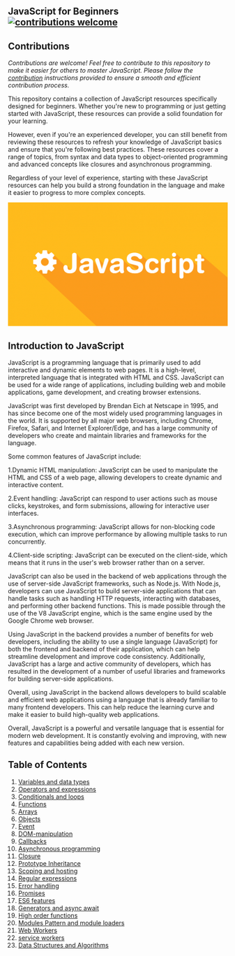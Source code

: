 
## JavaScript  for Beginners  [![contributions welcome](https://img.shields.io/badge/contributions-welcome-brightgreen.svg?style=flat)](https://github.com/docdis/javascript-best-practice/issues)


## Contributions
*Contributions are welcome! Feel free to contribute to this repository to make it easier for others to master JavaScript. Please follow the [contribution](https://github.com/Clifftech123/JavaScript-for-beginners/blob/main/CONTRIBUTING.md) instructions provided to ensure a smooth and efficient contribution process.*


This repository contains a collection of JavaScript resources specifically designed for beginners. Whether you're new to programming or just getting started with JavaScript, these resources can provide a solid foundation for your learning.

However, even if you're an experienced developer, you can still benefit from reviewing these resources to refresh your knowledge of JavaScript basics and ensure that you're following best practices. These resources cover a range of topics, from syntax and data types to object-oriented programming and advanced concepts like closures and asynchronous programming.

Regardless of your level of experience, starting with these JavaScript resources can help you build a strong foundation in the language and make it easier to progress to more complex concepts.



![javascript](images/javascript.png)
## Introduction to JavaScript
JavaScript is a programming language that is primarily used to add interactive and dynamic elements to web pages. It is a high-level, interpreted language that is integrated with HTML and CSS. JavaScript can be used for a wide range of applications, including building web and mobile applications, game development, and creating browser extensions.

JavaScript was first developed by Brendan Eich at Netscape in 1995, and has since become one of the most widely used programming languages in the world. It is supported by all major web browsers, including Chrome, Firefox, Safari, and Internet Explorer/Edge, and has a large community of developers who create and maintain libraries and frameworks for the language.

Some common features of JavaScript include:  

1.Dynamic HTML manipulation: JavaScript can be used to manipulate the HTML and CSS of a web page, allowing developers to create dynamic and interactive content.

2.Event handling: JavaScript can respond to user actions such as mouse clicks, keystrokes, and form submissions, allowing for interactive user interfaces.

3.Asynchronous programming: JavaScript allows for non-blocking code execution, which can improve performance by allowing multiple tasks to run concurrently.

4.Client-side scripting: JavaScript can be executed on the client-side, which means that it runs in the user's web browser rather than on a server.


JavaScript can also be used in the backend of web applications through the use of server-side JavaScript frameworks, such as Node.js. With Node.js, developers can use JavaScript to build server-side applications that can handle tasks such as handling HTTP requests, interacting with databases, and performing other backend functions. This is made possible through the use of the V8 JavaScript engine, which is the same engine used by the Google Chrome web browser.

Using JavaScript in the backend provides a number of benefits for web developers, including the ability to use a single language (JavaScript) for both the frontend and backend of their application, which can help streamline development and improve code consistency. Additionally, JavaScript has a large and active community of developers, which has resulted in the development of a number of useful libraries and frameworks for building server-side applications.

Overall, using JavaScript in the backend allows developers to build scalable and efficient web applications using a language that is already familiar to many frontend developers. This can help reduce the learning curve and make it easier to build high-quality web applications.

Overall, JavaScript is a powerful and versatile language that is essential for modern web development. It is constantly evolving and improving, with new features and capabilities being added with each new version.
## Table of Contents
1. [Variables and data types](https://github.com/Clifftech123/JavaScript-for-beginners/tree/main/01.Variables-and-data-types) 
2. [Operators and expressions](https://github.com/Clifftech123/JavaScript-for-beginners/tree/main/02.Operators-and-expressions)
3. [Conditionals and loops](https://github.com/Clifftech123/JavaScript-for-beginners/tree/main/03.Conditionals-and-loops)
4. [Functions](https://github.com/Clifftech123/JavaScript-for-beginners/tree/main/04.Functions)
5. [Arrays](https://github.com/Clifftech123/JavaScript-for-beginners/tree/main/05.Arrays)
6. [Objects](https://github.com/Clifftech123/JavaScript-for-beginners/tree/main/06.Objects)
7. [ Event ](https://github.com/Clifftech123/JavaScript-for-beginners/tree/main/07.Events)
8. [DOM-manipulation](https://github.com/Clifftech123/JavaScript-for-beginners/tree/main/08.DOM-manipulation)
9. [Callbacks](https://github.com/Clifftech123/JavaScript-for-beginners/tree/main/09.Callbacks)
10. [Asynchronous programming](https://github.com/Clifftech123/JavaScript-for-beginners/tree/main/10.Asynchronous-programming)
11. [Closure](https://github.com/Clifftech123/JavaScript-for-beginners/tree/main/11.Closures)
12. [Prototype Inheritance](https://github.com/Clifftech123/JavaScript-for-beginners/tree/main/12.Prototypal-inheritance)
13. [Scoping and hosting](https://github.com/Clifftech123/JavaScript-for-beginners/tree/main/13.Scoping-and-hoisting)
14. [Regular expressions](https://github.com/Clifftech123/JavaScript-for-beginners/tree/main/14.Regular-expressions)
15. [Error handling](https://github.com/Clifftech123/JavaScript-for-beginners/tree/main/15.Error-handling)
16. [Promises](https://github.com/Clifftech123/JavaScript-for-beginners/tree/main/16.Promises)
17. [ES6 features ](https://github.com/Clifftech123/JavaScript-for-beginners/tree/main/17.ES6%2B-features)
18. [Generators and async await](https://github.com/Clifftech123/JavaScript-for-beginners/tree/main/18.Generators-and-async-await)
19. [High order functions](https://github.com/Clifftech123/JavaScript-for-beginners/tree/main/19.Higher-order-functions)
20. [Modules Pattern and module loaders](https://github.com/Clifftech123/JavaScript-for-beginners/tree/main/21.Module-pattern-and-module-loaders)
21. [Web Workers](https://github.com/Clifftech123/JavaScript-for-beginners/tree/main/22.Web-Workers)
22. [service workers](https://github.com/Clifftech123/JavaScript-for-beginners/tree/main/23.Service-Workers)
23. [Data Structures and Algorithms](https://github.com/Clifftech123/JavaScript-for-beginners/tree/main/24.Data%20structures-and-algorithms)
